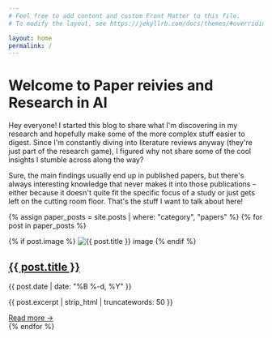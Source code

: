 ```yaml
---
# Feel free to add content and custom Front Matter to this file.
# To modify the layout, see https://jekyllrb.com/docs/themes/#overriding-theme-defaults

layout: home
permalink: /
---
```


# Welcome to Paper reivies and Research in AI

Hey everyone! I started this blog to share what I'm discovering in my  research and hopefully make some of the more complex stuff easier to digest. Since I'm constantly diving into literature reviews anyway (they're just part of the research game), I figured why not share some of the cool insights I stumble across along the way?

Sure, the main findings usually end up in published papers, but there's always  interesting knowledge that never makes it into those publications – either because it doesn't quite fit the specific focus of a study or just gets left on the cutting room floor. That's the stuff I want to talk about here!

{% assign paper_posts = site.posts | where: "category", "papers" %}
{% for post in paper_posts %}
  <article class="post-preview">
    {% if post.image %}
      <img src="{{ post.image | relative_url }}" alt="{{ post.title }} image" class="post-image">
    {% endif %}
    <div class="post-content">
      <h2><a href="{{ post.url | relative_url }}">{{ post.title }}</a></h2>
      <p class="post-meta">{{ post.date | date: "%B %-d, %Y" }}</p>
      <p>{{ post.excerpt | strip_html | truncatewords: 50 }}</p>
      <a href="{{ post.url | relative_url }}" class="read-more">Read more →</a>
    </div>
  </article>
{% endfor %}
